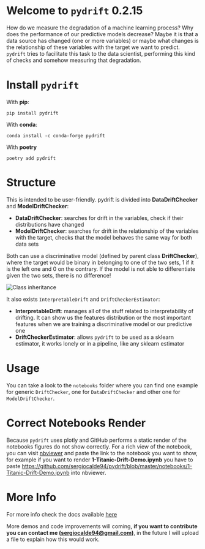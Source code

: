 # Welcome to `pydrift` 0.2.15

How do we measure the degradation of a machine learning process? Why does the performance of our predictive models decrease? Maybe it is that a data source has changed (one or more variables) or maybe what changes is the relationship of these variables with the target we want to predict. `pydrift` tries to facilitate this task to the data scientist, performing this kind of checks and somehow measuring that degradation.

# Install `pydrift`

With **pip**:

`pip install pydrift`

With **conda**:

`conda install -c conda-forge pydrift`

With **poetry**

`poetry add pydrift`

# Structure

This is intended to be user-friendly. pydrift is divided into **DataDriftChecker** and **ModelDriftChecker**:

- **DataDriftChecker**: searches for drift in the variables, check if their distributions have changed
- **ModelDriftChecker**: searches for drift in the relationship of the variables with the target, checks that the model behaves the same way for both data sets

Both can use a discriminative model (defined by parent class **DriftChecker**), where the target would be binary in belonging to one of the two sets, 1 if it is the left one and 0 on the contrary. If the model is not able to differentiate given the two sets, there is no difference!

![Class inheritance](https://raw.githubusercontent.com/sergiocalde94/pydrift/master/images/class_inheritance.png)

It also exists `InterpretableDrift` and `DriftCheckerEstimator`:
 
- **InterpretableDrift**: manages all of the stuff related to interpretability of drifting. It can show us the features distribution or the most important features when we are training a discriminative model or our predictive one
- **DriftCheckerEstimator**: allows `pydrift` to be used as a sklearn estimator, it works lonely or in a pipeline, like any sklearn estimator

# Usage

You can take a look to the `notebooks` folder where you can find one example for generic `DriftChecker`, one for `DataDriftChecker` and other one for `ModelDriftChecker`. 

# Correct Notebooks Render

Because `pydrift` uses plotly and GitHub performs a static render of the notebooks figures do not show correctly. For a rich view of the notebook, you can visit  [nbviewer](http://nbviewer.jupyter.org/) and paste the link to the notebook you want to show, for example if you want to render **1-Titanic-Drift-Demo.ipynb** you have to paste https://github.com/sergiocalde94/pydrift/blob/master/notebooks/1-Titanic-Drift-Demo.ipynb into nbviewer.  

# More Info

For more info check the docs available [here](https://sergiocalde94.github.io/pydrift/)

More demos and code improvements will coming, **if you want to contribute you can contact me (sergiocalde94@gmail.com)**, in the future I will upload a file to explain how this would work.
